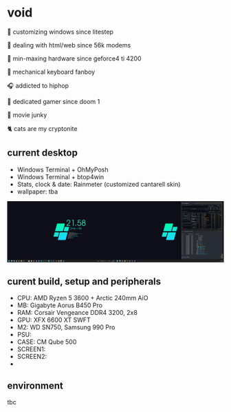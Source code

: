 # void
:art: customizing windows since litestep 

:monkey: dealing with html/web since 56k modems

:hammer: min-maxing hardware since geforce4 ti 4200

:honey_pot: mechanical keyboard fanboy

:headphones: addicted to hiphop

💾 dedicated gamer since doom 1

:vhs: movie junky

:cat2: cats are my cryptonite

## current desktop
- Windows Terminal + OhMyPosh
- Windows Terminal + btop4win
- Stats, clock & date: Rainmeter (customized cantarell skin)
- wallpaper: tba
  
![dekstop:lates](desktop-040524.png "desktop-040524")

## curent build, setup and peripherals
- CPU: AMD Ryzen 5 3600 + Arctic 240mm AiO
- MB: Gigabyte Aorus B450 Pro
- RAM: Corsair Vengeance DDR4 3200, 2x8
- GPU: XFX 6600 XT SWFT
- M2: WD SN750, Samsung 990 Pro
- PSU: 
- CASE: CM Qube 500
- SCREEN1: 
- SCREEN2:
- 

## environment
tbc
